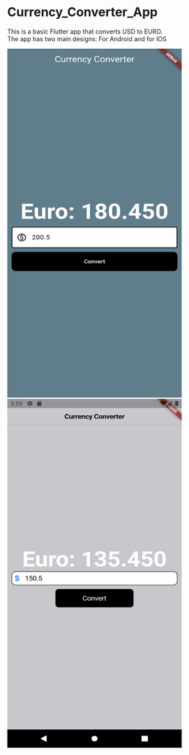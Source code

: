 # Currency_Converter_App
This is a basic Flutter app that converts USD to EURO. <br>
The app has two main designs:
For Android and for IOS

<img src="Android_version.png" alt="Android" width="400" height = "800"/>
<img src="Apple_version.png" alt="Apple" width="400" height = "800"/>
